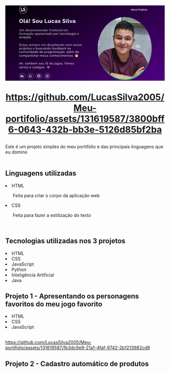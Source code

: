 <h1 align="center">
<img src="src/imagens/Readme.png"><br>


https://github.com/LucasSilva2005/Meu-portifolio/assets/131619587/3800bff6-0643-432b-bb3e-5126d85bf2ba



  
</h1>Este é um projeto simples do meu portifólio e das principais linguagens que eu domino
<br><br>
<h2>Linguagens utilizadas</h2>
<li>HTML</li>
<ol>Feita para criar o corpo da aplicação web</ol>
<li>CSS</li>
<ol>Feita para fazer a estilização do texto</ol>
<br>

<h2>Tecnologias utilizadas nos 3 projetos</h3>
<li>HTML</li>
<li>CSS</li>
<li>JavaScript</li>
<li>Python</li>
<li>Inteligência Artificial</li>
<li>Java</li>

<h2>Projeto 1 - Apresentando os personagens favoritos do meu jogo favorito</h2>
<li>HTML</li>
<li>CSS</li>
<li>JavaScript</li><br>


https://github.com/LucasSilva2005/Meu-portifolio/assets/131619587/fb3dc9e9-21a1-4faf-9742-2b1213982cd9




<h2>Projeto 2 - Cadastro automático de produtos</h2>





